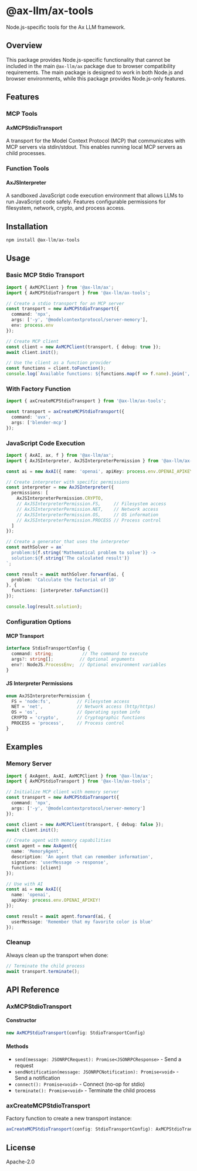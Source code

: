# @ax-llm/ax-tools

Node.js-specific tools for the Ax LLM framework.

## Overview

This package provides Node.js-specific functionality that cannot be included in the main `@ax-llm/ax` package due to browser compatibility requirements. The main package is designed to work in both Node.js and browser environments, while this package provides Node.js-only features.

## Features

### MCP Tools

#### AxMCPStdioTransport

A transport for the Model Context Protocol (MCP) that communicates with MCP servers via stdin/stdout. This enables running local MCP servers as child processes.

### Function Tools

#### AxJSInterpreter

A sandboxed JavaScript code execution environment that allows LLMs to run JavaScript code safely. Features configurable permissions for filesystem, network, crypto, and process access.

## Installation

```bash
npm install @ax-llm/ax-tools
```

## Usage

### Basic MCP Stdio Transport

```typescript
import { AxMCPClient } from '@ax-llm/ax';
import { AxMCPStdioTransport } from '@ax-llm/ax-tools';

// Create a stdio transport for an MCP server
const transport = new AxMCPStdioTransport({
  command: 'npx',
  args: ['-y', '@modelcontextprotocol/server-memory'],
  env: process.env
});

// Create MCP client
const client = new AxMCPClient(transport, { debug: true });
await client.init();

// Use the client as a function provider
const functions = client.toFunction();
console.log(`Available functions: ${functions.map(f => f.name).join(', ')}`);
```

### With Factory Function

```typescript
import { axCreateMCPStdioTransport } from '@ax-llm/ax-tools';

const transport = axCreateMCPStdioTransport({
  command: 'uvx',
  args: ['blender-mcp']
});
```

### JavaScript Code Execution

```typescript
import { AxAI, ax, f } from '@ax-llm/ax';
import { AxJSInterpreter, AxJSInterpreterPermission } from '@ax-llm/ax-tools';

const ai = new AxAI({ name: 'openai', apiKey: process.env.OPENAI_APIKEY! });

// Create interpreter with specific permissions
const interpreter = new AxJSInterpreter({
  permissions: [
    AxJSInterpreterPermission.CRYPTO,
    // AxJSInterpreterPermission.FS,     // Filesystem access
    // AxJSInterpreterPermission.NET,    // Network access
    // AxJSInterpreterPermission.OS,     // OS information
    // AxJSInterpreterPermission.PROCESS // Process control
  ]
});

// Create a generator that uses the interpreter
const mathSolver = ax`
  problem:${f.string('Mathematical problem to solve')} ->
  solution:${f.string('The calculated result')}
`;

const result = await mathSolver.forward(ai, {
  problem: 'Calculate the factorial of 10'
}, {
  functions: [interpreter.toFunction()]
});

console.log(result.solution);
```

### Configuration Options

#### MCP Transport
```typescript
interface StdioTransportConfig {
  command: string;           // The command to execute
  args?: string[];          // Optional arguments
  env?: NodeJS.ProcessEnv;  // Optional environment variables
}
```

#### JS Interpreter Permissions
```typescript
enum AxJSInterpreterPermission {
  FS = 'node:fs',          // Filesystem access
  NET = 'net',             // Network access (http/https)
  OS = 'os',               // Operating system info
  CRYPTO = 'crypto',       // Cryptographic functions
  PROCESS = 'process',     // Process control
}
```

## Examples

### Memory Server

```typescript
import { AxAgent, AxAI, AxMCPClient } from '@ax-llm/ax';
import { AxMCPStdioTransport } from '@ax-llm/ax-tools';

// Initialize MCP client with memory server
const transport = new AxMCPStdioTransport({
  command: 'npx',
  args: ['-y', '@modelcontextprotocol/server-memory']
});

const client = new AxMCPClient(transport, { debug: false });
await client.init();

// Create agent with memory capabilities
const agent = new AxAgent({
  name: 'MemoryAgent',
  description: 'An agent that can remember information',
  signature: 'userMessage -> response',
  functions: [client]
});

// Use with AI
const ai = new AxAI({
  name: 'openai',
  apiKey: process.env.OPENAI_APIKEY!
});

const result = await agent.forward(ai, {
  userMessage: 'Remember that my favorite color is blue'
});
```

### Cleanup

Always clean up the transport when done:

```typescript
// Terminate the child process
await transport.terminate();
```

## API Reference

### AxMCPStdioTransport

#### Constructor

```typescript
new AxMCPStdioTransport(config: StdioTransportConfig)
```

#### Methods

- `send(message: JSONRPCRequest): Promise<JSONRPCResponse>` - Send a request
- `sendNotification(message: JSONRPCNotification): Promise<void>` - Send a notification
- `connect(): Promise<void>` - Connect (no-op for stdio)
- `terminate(): Promise<void>` - Terminate the child process

### axCreateMCPStdioTransport

Factory function to create a new transport instance:

```typescript
axCreateMCPStdioTransport(config: StdioTransportConfig): AxMCPStdioTransport
```

## License

Apache-2.0
